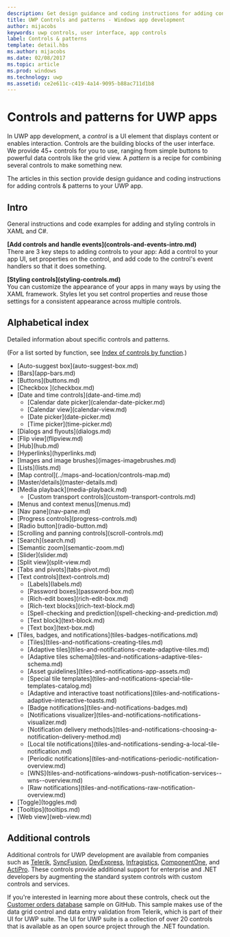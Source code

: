 ```yaml
---
description: Get design guidance and coding instructions for adding controls &amp; patterns to your UWP app. Find  over 45 powerful controls for you to use with your app.
title: UWP Controls and patterns - Windows app development
author: mijacobs
keywords: uwp controls, user interface, app controls
label: Controls & patterns
template: detail.hbs
ms.author: mijacobs
ms.date: 02/08/2017
ms.topic: article
ms.prod: windows
ms.technology: uwp
ms.assetid: ce2e611c-c419-4a14-9095-b88ac711d1b8
---
```

# Controls and patterns for UWP apps
<link rel="stylesheet" href="https://az835927.vo.msecnd.net/sites/uwp/Resources/css/custom.css"> 

In UWP app development, a <i>control</i> is a UI element that displays content or enables interaction. Controls are the building blocks of the user interface. We provide 45+ controls for you to use, ranging from simple buttons to powerful data controls like the grid view. A <i>pattern</i> is a recipe for combining several controls to make something new.

The articles in this section provide design guidance and coding instructions for adding controls & patterns to your UWP app. 

## Intro

General instructions and code examples for adding and styling controls in XAML and C#.

<div class="side-by-side">
<div class="side-by-side-content">
  <div class="side-by-side-content-left">
   <p><b>[Add controls and handle events](controls-and-events-intro.md)</b> <br/>
   There are 3 key steps to adding controls to your app: Add a control to your app UI, set properties on the control, and add code to the control's event handlers so that it does something.</li>
</ul> 
</p>
  </div>
  <div class="side-by-side-content-right">
   <p><b>[Styling controls](styling-controls.md)</b> <br/>
   You can customize the appearance of your apps in many ways by using the XAML framework. Styles let you set control properties and reuse those settings for a consistent appearance across multiple controls.</p>
  </div>
</div>
</div>

## Alphabetical index 

Detailed information about specific controls and patterns.

(For a list sorted by function, see [Index of controls by function](controls-by-function.md).)

<div class="uwpd-list-of-links">
<ul>

<li>[Auto-suggest box](auto-suggest-box.md)</li>

<li>[Bars](app-bars.md)</li>

<li>[Buttons](buttons.md)</li>

<li>[Checkbox ](checkbox.md)</li>

<li>[Date and time controls](date-and-time.md)
<ul>

<li>[Calendar date picker](calendar-date-picker.md)</li>

<li>[Calendar view](calendar-view.md)</li>

<li>[Date picker](date-picker.md)</li>

<li>[Time picker](time-picker.md)</li>
</ul>
</li>


<li>[Dialogs and flyouts](dialogs.md)</li>

<li>[Flip view](flipview.md)</li>

<li>[Hub](hub.md)</li>

<li>[Hyperlinks](hyperlinks.md)</li>

<li>[Images and image brushes](images-imagebrushes.md)</li>

<li>[Lists](lists.md)</li>

<li>[Map control](../maps-and-location/controls-map.md)</li>

<li>[Master/details](master-details.md)</li>

<li>[Media playback](media-playback.md)
<ul>
<li>[Custom transport controls](custom-transport-controls.md)</li>
</ul>
</li>

<li>[Menus and context menus](menus.md)</li>

<li>[Nav pane](nav-pane.md)</li>

<li>[Progress controls](progress-controls.md)</li>

<li>[Radio button](radio-button.md)</li>

<li>[Scrolling and panning controls](scroll-controls.md)</li>

<li>[Search](search.md)</li>

<li>[Semantic zoom](semantic-zoom.md)</li>

<li>[Slider](slider.md)</li>

<li>[Split view](split-view.md)</li>

<li>[Tabs and pivots](tabs-pivot.md)</li>

<li>[Text controls](text-controls.md)
<ul>

<li>[Labels](labels.md)</li>

<li>[Password boxes](password-box.md)</li>

<li>[Rich-edit boxes](rich-edit-box.md)</li>

<li>[Rich-text blocks](rich-text-block.md)</li>

<li>[Spell-checking and prediction](spell-checking-and-prediction.md)</li>

<li>[Text block](text-block.md)</li>

<li>[Text box](text-box.md)</li>
</ul>
</li>



<li>[Tiles, badges, and notifications](tiles-badges-notifications.md)
<ul>

<li>[Tiles](tiles-and-notifications-creating-tiles.md)</li>

<li>[Adaptive tiles](tiles-and-notifications-create-adaptive-tiles.md)</li>

<li>[Adaptive tiles schema](tiles-and-notifications-adaptive-tiles-schema.md)</li>

<li>[Asset guidelines](tiles-and-notifications-app-assets.md)</li>

<li>[Special tile templates](tiles-and-notifications-special-tile-templates-catalog.md)</li>

<li>[Adaptive and interactive toast notifications](tiles-and-notifications-adaptive-interactive-toasts.md)</li>

<li>[Badge notifications](tiles-and-notifications-badges.md)</li>

<li>[Notifications visualizer](tiles-and-notifications-notifications-visualizer.md)</li>

<li>[Notification delivery methods](tiles-and-notifications-choosing-a-notification-delivery-method.md)</li>

<li>[Local tile notifications](tiles-and-notifications-sending-a-local-tile-notification.md)</li>

<li>[Periodic notifications](tiles-and-notifications-periodic-notification-overview.md)</li>

<li>[WNS](tiles-and-notifications-windows-push-notification-services--wns--overview.md)</li>

<li>[Raw notifications](tiles-and-notifications-raw-notification-overview.md)</li>
</ul>
</li>


<li>[Toggle](toggles.md)</li>
<li>[Tooltips](tooltips.md)</li>

<li>[Web view](web-view.md)</li>
</ul>
</div>

## Additional controls

Additional controls for UWP development are available from companies such as [Telerik](http://www.telerik.com/), [SyncFusion](https://www.syncfusion.com/products/uwp), [DevExpress](https://www.devexpress.com/Products/NET/Controls/Win10Apps/),
[Infragistics](http://www.infragistics.com/products/universal-windows-platform), [ComponentOne](https://www.componentone.com/Studio/Platform/UWP), and [ActiPro](http://www.actiprosoftware.com/products/controls/universal). These controls provide additional support for enterprise and .NET developers by augmenting the standard system controls with custom controls and services.  

If you're interested in learning more about these controls, check out the [Customer orders database](https://github.com/Microsoft/Windows-appsample-customers-orders-database) sample on GitHub. This sample makes use of the data grid control and data entry validation from Telerik, which is part of their UI for UWP suite. The UI for UWP suite is a collection of over 20 controls that is available as an open source project through the .NET foundation.
